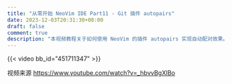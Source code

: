 ```yaml
---
title: "从零开始 NeoVim IDE Part11 - Git 插件 autopairs"
date: 2023-12-03T20:31:30+08:00
draft: false
comment: true
description: "本视频教程关于如何使用 NeoVim 的插件 autopairs 实现自动配对效果。"
---
```


{{< video bb_id="451711347" >}}

视频来源 https://www.youtube.com/watch?v=_hbvvBgXlBo

